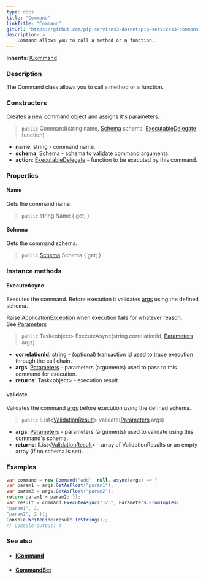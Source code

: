```yaml
---
type: docs
title: "Command"
linkTitle: "Command"
gitUrl: "https://github.com/pip-services3-dotnet/pip-services3-commons-dotnet"
description: > 
    Command allows you to call a method or a function.
---
```


**Inherits**: [ICommand](../icommand)

### Description

The Command class allows you to call a method or a function.

### Constructors

Creates a new command object and assigns it's parameters.

> `public` Command(string name, [Schema](../../validate/schema) schema, [ExecutableDelegate](../executable_delegate) function)

- **name**: string - command name.
- **schema**: [Schema](../../validate/schema) - schema to validate command arguments.
- **action**:  [ExecutableDelegate](../executable_delegate) - function to be executed by this command.

### Properties

#### Name
Gets the command name.

> `public` string Name { get; }

#### Schema
Gets the command schema.

> `public` [Schema](../../validate/schema) Schema { get; }


### Instance methods

#### ExecuteAsync
Executes the command. Before execution it validates [args](../../run/parameters) using the defined schema.

Raise [ApplicationException](../../errors/application_exception) when execution fails for whatever reason.  
See [Parameters](../../run/parameters)

> `public` Task\<object\> ExecuteAsync(string correlationId, [Parameters](../../run/parameters) args)

- **correlationId**: string - (optional) transaction id used to trace execution through the call chain.
- **args**: [Parameters](../../run/parameters) - parameters (arguments) used to pass to this command for execution.
- **returns**: Task\<object\> - execution result


#### validate
Validates the command [args](../../run/parameters) before execution using the defined schema.

> `public` IList<[ValidationResult](../../validate/validation_result)> validate([Parameters](../../run/parameters) args)

- **args**: [Parameters](../../run/parameters) - parameters (arguments) used to validate using this command's schema.
- **returns**: IList<[ValidationResult](../../validate/validation_result)> - array of ValidationResults or an empty array (if no schema is set).

### Examples

```cs
var command = new Command("add", null, async(args) => {
var param1 = args.GetAsFloat("param1");
var param2 = args.GetAsFloat("param2");
return param1 + param2; });
var result = command.ExecuteAsync("123", Parameters.FromTuples(
"param1", 2,
"param2", 2 ));
Console.WriteLine(result.ToString()); 
// Console output: 4

```

### See also
- #### [ICommand](../icommand)
- #### [CommandSet](../command_set) 
